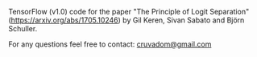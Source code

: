 TensorFlow (v1.0) code for the paper "The Principle of Logit Separation" (https://arxiv.org/abs/1705.10246) by Gil Keren, Sivan Sabato and Björn Schuller.

For any questions feel free to contact: cruvadom@gmail.com
